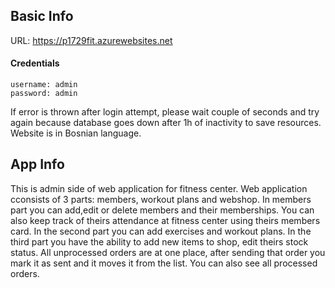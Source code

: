 ## Basic Info
URL: https://p1729fit.azurewebsites.net
#### Credentials
```
username: admin
password: admin
```
If error is thrown after login attempt, please wait couple of seconds and try again because database goes down after 1h of inactivity to save resources. Website is in Bosnian language.

## App Info
This is admin side of web application for fitness center. Web application cconsists of 3 parts: members, workout plans and webshop. In members part you can add,edit or delete members and their memberships. You can also keep track of theirs attendance at fitness center using theirs members card. 
In the second part you can add exercises and workout plans. 
In the third part you have the ability to add new items to shop, edit theirs stock status. All unprocessed orders are at one place, after sending that order you mark it as sent and it moves it from the list. You can also see all processed orders.



